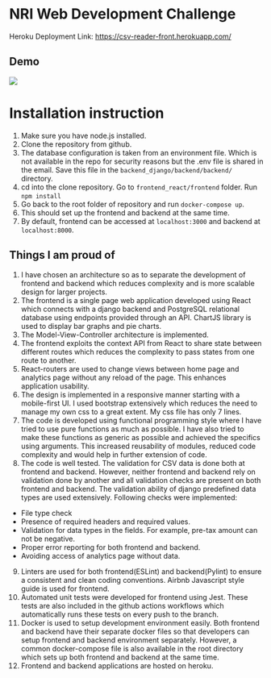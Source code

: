 # NRI Web Development Challenge
Heroku Deployment Link: https://csv-reader-front.herokuapp.com/
## Demo
![](https://github.com/Tez01/webdev-challenge/blob/master/demo.gif)
# Installation instruction
1. Make sure you have node.js installed.
2. Clone the repository from github.
3. The database configuration is taken from an environment file. Which is not available in the repo for security reasons but the .env file is shared in the email. Save this file in the `backend_django/backend/backend/` directory.
4. cd into the clone repository. Go to `frontend_react/frontend` folder. Run `npm install` 
5. Go back to the root folder of repository and run `docker-compose up`.
6. This should set up the frontend and backend at the same time. 
7. By default, frontend can be accessed at `localhost:3000` and backend at `localhost:8000`.

## Things I am proud of
1. I have chosen an architecture so as to separate the development of frontend and backend which reduces complexity and is more scalable design for larger projects. 
2. The frontend is a single page web application developed using React which connects with a django backend and PostgreSQL relational database using endpoints provided through an API. ChartJS library is used to display bar graphs and pie charts.
3. The Model-View-Controller architecture is implemented.
4. The frontend exploits the context API from React to share state between different routes which reduces the complexity to pass states from one route to another.
5. React-routers are used to change views between home page and analytics page without any reload of the page. This enhances application usability.
6. The design is implemented in a responsive manner starting with a mobile-first UI. I used bootstrap extensively  which reduces the need to manage my own css to a great extent. My css file has only 7 lines.
7. The code is developed using functional programming style where I have tried to use pure functions as much as possible. I have also tried to make these functions as generic as possible and achieved the specifics using arguments. This increased reusability of modules, reduced code complexity and would help in further extension of code.
8. The code is well tested. The validation for CSV data is done both at frontend and backend. However, neither frontend and backend rely on validation done by another and all validation checks are present on both frontend and backend. The validation ability of django predefined data types are used extensively. Following checks were implemented:
* File type check
* Presence of required headers and required values.
* Validation for data types in the fields. For example, pre-tax amount can not be negative.
* Proper error reporting for both frontend and backend.
* Avoiding access of analytics page without data.
9. Linters are used for both frontend(ESLint) and backend(Pylint) to ensure a consistent and clean coding conventions. Airbnb Javascript style guide is used for frontend.
10. Automated unit tests were developed for frontend using Jest. These tests are also included in the github actions workflows which automatically runs these tests on every push to the branch. 
11. Docker is used to setup development environment easily. Both frontend and backend have their separate docker files so that developers can setup frontend and backend environment separately. However, a common docker-compose file is also available in the root directory which sets up both frontend and backend at the same time.
12. Frontend and backend applications are hosted on heroku.
